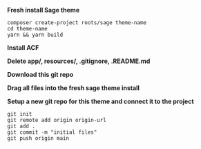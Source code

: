 **Fresh install Sage theme**

    composer create-project roots/sage theme-name
    cd theme-name
    yarn && yarn build

**Install ACF**

**Delete app/, resources/, .gitignore, .README.md**

**Download this git repo**

**Drag all files into the fresh sage theme install**

**Setup a new git repo for this theme and connect it to the project**

    git init
    git remote add origin origin-url
    git add .
    git commit -m "initial files"
    git push origin main
